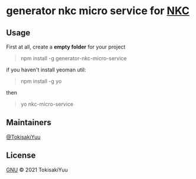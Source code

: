 # generator nkc micro service for [NKC](https://github.com/kccd/nkc)

## Usage

First at all, create a **empty folder** for your project

> npm install -g generator-nkc-micro-service

if you haven't install yeoman util:
>npm install -g yo

then

> yo nkc-micro-service

## Maintainers

[@TokisakiYuu](https://github.com/TokisakiYuu)

## License
[GNU](https://github.com/kccd/nkc/blob/master/LICENSE) © 2021 TokisakiYuu
